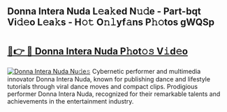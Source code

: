 ## Donna Intera Nuda L𝚎a𝚔ed N𝚞𝚍e - Part-bqt Vi𝚍𝚎o L𝚎a𝚔s - H𝚘𝚝 O𝚗𝚕yf𝚊ns P𝚑𝚘tos gWQSp

# <h2><a href="http://kf0xf4.oniu.top/?m=Donna+Intera+Nuda">🔗👉 🔴 Donna Intera Nuda P𝚑ot𝚘𝚜 V𝚒d𝚎o</a></h2>

[![Donna Intera Nuda Nu𝚍e𝚜](https://i.imgur.com/0qMVB7G.gif)](http://kf0xf4.oniu.top/?m=Donna+Intera+Nuda)
Cybernetic performer and multimedia innovator Donna Intera Nuda, known for publishing dance and lifestyle tutorials through viral dance moves and compact clips. Prodigious performer Donna Intera Nuda, recognized for their remarkable talents and achievements in the entertainment industry.  
